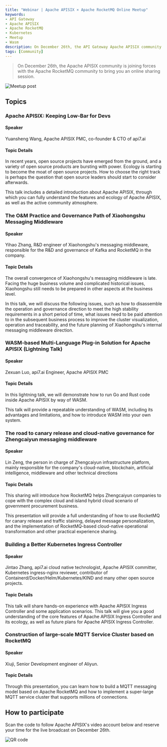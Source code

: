 ```yaml
---
title: "Webinar | Apache APISIX × Apache RocketMQ Online Meetup"
keywords: 
- API Gateway
- Apache APISIX
- Apache RocketMQ
- Kubernetes
- Meetup
- Wasm
description: On December 26th, the API Gateway Apache APISIX community is joining forces with the Apache RocketMQ community to bring you an online sharing session.
tags: [Community]
---
```


> On December 26th, the Apache APISIX community is joining forces with the Apache RocketMQ community to bring you an online sharing session.

<!--truncate-->

![Meetup post](https://static.apiseven.com/202108/1639618571630-50324e59-64df-4747-8139-fedc4a63a297.jpeg)

## Topics

### Apache APISIX: Keeping Low-Bar for Devs

#### Speaker

Yuansheng Wang, Apache APISIX PMC, co-founder & CTO of api7.ai

#### Topic Details

In recent years, open source projects have emerged from the ground, and a variety of open source products are bursting with power. Ecology is starting to become the moat of open source projects. How to choose the right track is perhaps the question that open source leaders should start to consider afterwards.

This talk includes a detailed introduction about Apache APISIX, through which you can fully understand the features and ecology of Apache APISIX, as well as the active community atmosphere.

### The O&M Practice and Governance Path of Xiaohongshu Messaging Middleware

#### Speaker

Yihao Zhang, R&D engineer of Xiaohongshu's messaging middleware, responsible for the R&D and governance of Kafka and RocketMQ in the company.

#### Topic Details

The overall convergence of Xiaohongshu's messaging middleware is late. Facing the huge business volume and complicated historical issues, Xiaohongshu still needs to be prepared in other aspects at the business level.

In this talk, we will discuss the following issues, such as how to disassemble the operation and governance direction to meet the high stability requirements in a short period of time, what issues need to be paid attention to in the subsequent business process to improve the cluster visualization, operation and traceability, and the future planning of Xiaohongshu's internal messaging middleware direction.

### WASM-based Multi-Language Plug-in Solution for Apache APISIX (Lightning Talk)

#### Speaker

Zexuan Luo, api7.ai Engineer, Apache APISIX PMC

#### Topic Details

In this lightning talk, we will demonstrate how to run Go and Rust code inside Apache APISIX by way of WASM.

This talk will provide a repeatable understanding of WASM, including its advantages and limitations, and how to introduce WASM into your own system.

### The road to canary release and cloud-native governance for Zhengcaiyun messaging middleware

#### Speaker

Lin Zeng, the person in charge of Zhengcaiyun infrastructure platform, mainly responsible for the company's cloud-native, blockchain, artificial intelligence, middleware and other technical directions

#### Topic Details

This sharing will introduce how RocketMQ helps Zhengcaiyun companies to cope with the complex cloud and island hybrid cloud scenario of government procurement business.

This presentation will provide a full understanding of how to use RocketMQ for canary release and traffic staining, delayed message personalization, and the implementation of RocketMQ-based cloud-native operational transformation and other practical experience sharing.

### Building a Better Kubernetes Ingress Controller

#### Speaker

Jintao Zhang, api7.ai cloud native technologist, Apache APISIX committer, Kubernetes ingress-nginx reviewer, contributor of Containerd/Docker/Helm/Kubernetes/KIND and many other open source projects.

#### Topic Details

This talk will share hands-on experience with Apache APISIX Ingress Controller and some application scenarios. This talk will give you a good understanding of the core features of Apache APISIX Ingress Controller and its ecology, as well as future plans for Apache APISIX Ingress Controller.

### Construction of large-scale MQTT Service Cluster based on RocketMQ

#### Speaker

Xiuji, Senior Development engineer of Aliyun.

#### Topic Details

Through this presentation, you can learn how to build a MQTT messaging model based on Apache RocketMQ and how to implement a super-large MQTT service cluster that supports millions of connections.

## How to participate

Scan the code to follow Apache APISIX's video account below and reserve your time for the live broadcast on December 26th.

![QR code](https://static.apiseven.com/202108/1639618627132-2ce4f183-4d3f-40ca-ae5f-397a48f650ae.png)
